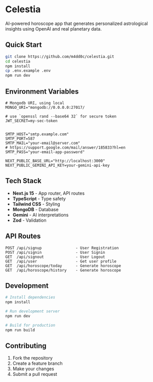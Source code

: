 # Celestia

AI-powered horoscope app that generates personalized astrological insights using OpenAI and real planetary data.

## Quick Start

```bash
git clone https://github.com/m4dd0c/celestia.git
cd celestia
npm install
cp .env.example .env
npm run dev
```

## Environment Variables

```env
# Mongodb URI, using local
MONGO_URI="mongodb://0.0.0.0:27017/

# use `openssl rand --base64 32` for secure token
JWT_SECRET=my-sec-token


SMTP_HOST="smtp.example.com"
SMTP_PORT=587
SMTP_MAIL="your-email@server.com"
# https://support.google.com/mail/answer/185833?hl=en
SMTP_PASS="your-email-app-password"

NEXT_PUBLIC_BASE_URL="http://localhost:3000"
NEXT_PUBLIC_GEMINI_API_KEY=your-gemini-api-key
```

## Tech Stack

- **Next.js 15** - App router, API routes
- **TypeScript** - Type safety
- **Tailwind CSS** - Styling
- **MongoDB** - Database
- **Gemini** - AI interpretations
- **Zod** - Validation

## API Routes

```
POST /api/signup               - User Registration
POST /api/signin               - User Signin
GET  /api/signout              - User Logout
GET  /api/user                 - Get user profile
GET  /api/horoscope/today      - Generate horoscope
GET  /api/horoscope/history    - Generate horoscope
```

## Development

```bash
# Install dependencies
npm install

# Run development server
npm run dev

# Build for production
npm run build
```

## Contributing

1. Fork the repository
2. Create a feature branch
3. Make your changes
4. Submit a pull request

